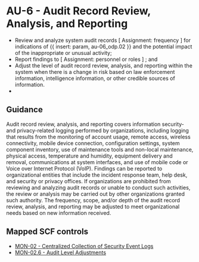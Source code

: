 # AU-6 - Audit Record Review, Analysis, and Reporting
- Review and analyze system audit records \[ Assignment: frequency \] for indications of {{ insert: param, au-06_odp.02 }} and the potential impact of the inappropriate or unusual activity;
- Report findings to \[ Assignment: personnel or roles \] ; and
- Adjust the level of audit record review, analysis, and reporting within the system when there is a change in risk based on law enforcement information, intelligence information, or other credible sources of information.
- 
## Guidance
Audit record review, analysis, and reporting covers information security- and privacy-related logging performed by organizations, including logging that results from the monitoring of account usage, remote access, wireless connectivity, mobile device connection, configuration settings, system component inventory, use of maintenance tools and non-local maintenance, physical access, temperature and humidity, equipment delivery and removal, communications at system interfaces, and use of mobile code or Voice over Internet Protocol (VoIP). Findings can be reported to organizational entities that include the incident response team, help desk, and security or privacy offices. If organizations are prohibited from reviewing and analyzing audit records or unable to conduct such activities, the review or analysis may be carried out by other organizations granted such authority. The frequency, scope, and/or depth of the audit record review, analysis, and reporting may be adjusted to meet organizational needs based on new information received.
## Mapped SCF controls
- [MON-02 - Centralized Collection of Security Event Logs](../scf/mon-02-centralizedcollectionofsecurityeventlogs.md)
- [MON-02.6 - Audit Level Adjustments](../scf/mon-026-auditleveladjustments.md)